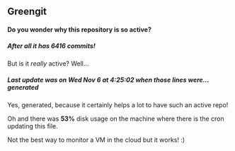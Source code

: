 ## Greengit

#### Do you wonder why this repository is so active?

##### After all it has 6416 commits!

But is it *really* active? Well...

##### Last update was on Wed Nov 6 at 4:25:02 when those lines were... generated

Yes, generated, because it certainly helps a lot to have such an active repo!

Oh and there was **53%** disk usage on the machine
where there is the cron updating this file.

Not the best way to monitor a VM in the cloud but it works! :)
